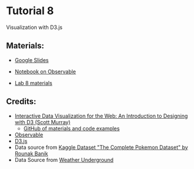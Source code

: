 # Tutorial 8

Visualization with D3.js

## Materials:

- [Google Slides](https://bit.ly/vis-t08)

- [Notebook on Observable](https://bit.ly/vis-t08-ob)

- [Lab 8 materials](./lab8)

## Credits:
- [Interactive Data Visualization for the Web: An Introduction to Designing with D3 (Scott Murray)](https://alignedleft.com/work/d3-book-2e)
  - [GitHub of materials and code examples](https://github.com/alignedleft/d3-book)
- [Observable](https://observablehq.com)
- [D3.js](https://d3js.org/)
- Data source from [Kaggle Dataset "The Complete Pokemon Dataset" by Rounak Banik](https://www.kaggle.com/rounakbanik/pokemon)
- Data Source from [Weather Underground](https://www.wunderground.com)
